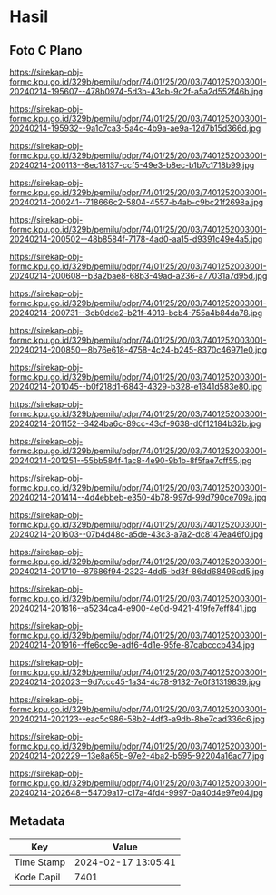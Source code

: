 # Hasil

## Foto C Plano

https://sirekap-obj-formc.kpu.go.id/329b/pemilu/pdpr/74/01/25/20/03/7401252003001-20240214-195607--478b0974-5d3b-43cb-9c2f-a5a2d552f46b.jpg

https://sirekap-obj-formc.kpu.go.id/329b/pemilu/pdpr/74/01/25/20/03/7401252003001-20240214-195932--9a1c7ca3-5a4c-4b9a-ae9a-12d7b15d366d.jpg

https://sirekap-obj-formc.kpu.go.id/329b/pemilu/pdpr/74/01/25/20/03/7401252003001-20240214-200113--8ec18137-ccf5-49e3-b8ec-b1b7c1718b99.jpg

https://sirekap-obj-formc.kpu.go.id/329b/pemilu/pdpr/74/01/25/20/03/7401252003001-20240214-200241--718666c2-5804-4557-b4ab-c9bc21f2698a.jpg

https://sirekap-obj-formc.kpu.go.id/329b/pemilu/pdpr/74/01/25/20/03/7401252003001-20240214-200502--48b8584f-7178-4ad0-aa15-d9391c49e4a5.jpg

https://sirekap-obj-formc.kpu.go.id/329b/pemilu/pdpr/74/01/25/20/03/7401252003001-20240214-200608--b3a2bae8-68b3-49ad-a236-a77031a7d95d.jpg

https://sirekap-obj-formc.kpu.go.id/329b/pemilu/pdpr/74/01/25/20/03/7401252003001-20240214-200731--3cb0dde2-b21f-4013-bcb4-755a4b84da78.jpg

https://sirekap-obj-formc.kpu.go.id/329b/pemilu/pdpr/74/01/25/20/03/7401252003001-20240214-200850--8b76e618-4758-4c24-b245-8370c46971e0.jpg

https://sirekap-obj-formc.kpu.go.id/329b/pemilu/pdpr/74/01/25/20/03/7401252003001-20240214-201045--b0f218d1-6843-4329-b328-e1341d583e80.jpg

https://sirekap-obj-formc.kpu.go.id/329b/pemilu/pdpr/74/01/25/20/03/7401252003001-20240214-201152--3424ba6c-89cc-43cf-9638-d0f12184b32b.jpg

https://sirekap-obj-formc.kpu.go.id/329b/pemilu/pdpr/74/01/25/20/03/7401252003001-20240214-201251--55bb584f-1ac8-4e90-9b1b-8f5fae7cff55.jpg

https://sirekap-obj-formc.kpu.go.id/329b/pemilu/pdpr/74/01/25/20/03/7401252003001-20240214-201414--4d4ebbeb-e350-4b78-997d-99d790ce709a.jpg

https://sirekap-obj-formc.kpu.go.id/329b/pemilu/pdpr/74/01/25/20/03/7401252003001-20240214-201603--07b4d48c-a5de-43c3-a7a2-dc8147ea46f0.jpg

https://sirekap-obj-formc.kpu.go.id/329b/pemilu/pdpr/74/01/25/20/03/7401252003001-20240214-201710--87686f94-2323-4dd5-bd3f-86dd68496cd5.jpg

https://sirekap-obj-formc.kpu.go.id/329b/pemilu/pdpr/74/01/25/20/03/7401252003001-20240214-201816--a5234ca4-e900-4e0d-9421-419fe7eff841.jpg

https://sirekap-obj-formc.kpu.go.id/329b/pemilu/pdpr/74/01/25/20/03/7401252003001-20240214-201916--ffe6cc9e-adf6-4d1e-95fe-87cabcccb434.jpg

https://sirekap-obj-formc.kpu.go.id/329b/pemilu/pdpr/74/01/25/20/03/7401252003001-20240214-202023--9d7ccc45-1a34-4c78-9132-7e0f31319839.jpg

https://sirekap-obj-formc.kpu.go.id/329b/pemilu/pdpr/74/01/25/20/03/7401252003001-20240214-202123--eac5c986-58b2-4df3-a9db-8be7cad336c6.jpg

https://sirekap-obj-formc.kpu.go.id/329b/pemilu/pdpr/74/01/25/20/03/7401252003001-20240214-202229--13e8a65b-97e2-4ba2-b595-92204a16ad77.jpg

https://sirekap-obj-formc.kpu.go.id/329b/pemilu/pdpr/74/01/25/20/03/7401252003001-20240214-202648--54709a17-c17a-4fd4-9997-0a40d4e97e04.jpg


## Metadata

| Key        | Value               |
| ---------- | ------------------- |
| Time Stamp | 2024-02-17 13:05:41 |
| Kode Dapil | 7401                |



